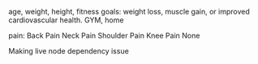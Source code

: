 


age, weight, height, 
fitness goals: weight loss, muscle gain, or improved cardiovascular health.
GYM, home

pain:
Back Pain
Neck Pain
Shoulder Pain
Knee Pain
None

Making live node dependency issue